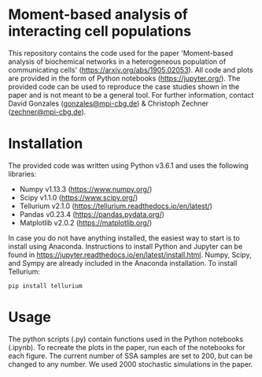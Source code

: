 # Moment-based analysis of interacting cell populations
This repository contains the code used for the paper 'Moment-based analysis of biochemical networks in a heterogeneous population of communicating cells' (https://arxiv.org/abs/1905.02053). All code and plots are provided in the form of Python notebooks (https://jupyter.org/). The provided code can be used to reproduce the case studies shown in the paper and is not meant to be a general tool. For further information, contact David Gonzales (gonzales@mpi-cbg.de) & Christoph Zechner (zechner@mpi-cbg.de).

# Installation
The provided code was written using Python v3.6.1 and uses the following libraries:
- Numpy v1.13.3 (https://www.numpy.org/)
- Scipy v1.1.0 (https://www.scipy.org/)
- Tellurium v2.1.0 (https://tellurium.readthedocs.io/en/latest/)
- Pandas v0.23.4 (https://pandas.pydata.org/)
- Matplotlib v2.0.2 (https://matplotlib.org/)

In case you do not have anything installed, the easiest way to start is to install using Anaconda. Instructions to install Python and Jupyter can be found in https://jupyter.readthedocs.io/en/latest/install.html. Numpy, Scipy, and Sympy are already included in the Anaconda installation. To install Tellurium:
```
pip install tellurium
```

# Usage
The python scripts (.py) contain functions used in the Python notebooks (.ipynb). To recreate the plots in the paper, run each of the notebooks for each figure. The current number of SSA samples are set to 200, but can be changed to any number. We used 2000 stochastic simulations in the paper.
